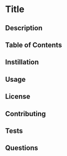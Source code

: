# Title

## Description

## Table of Contents

## Instillation

## Usage

## License

## Contributing

## Tests

## Questions
